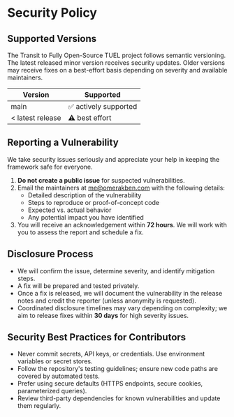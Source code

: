 # Security Policy

## Supported Versions

The Transit to Fully Open-Source TUEL project follows semantic versioning. The latest released minor version receives security updates. Older versions may receive fixes on a best-effort basis depending on severity and available maintainers.

| Version          | Supported            |
| ---------------- | -------------------- |
| main             | ✅ actively supported |
| < latest release | ⚠️ best effort        |

## Reporting a Vulnerability

We take security issues seriously and appreciate your help in keeping the framework safe for everyone.

1. **Do not create a public issue** for suspected vulnerabilities.
2. Email the maintainers at [me@omerakben.com](mailto:me@omerakben.com) with the following details:
   - Detailed description of the vulnerability
   - Steps to reproduce or proof-of-concept code
   - Expected vs. actual behavior
   - Any potential impact you have identified
3. You will receive an acknowledgement within **72 hours**. We will work with you to assess the report and schedule a fix.

## Disclosure Process

- We will confirm the issue, determine severity, and identify mitigation steps.
- A fix will be prepared and tested privately.
- Once a fix is released, we will document the vulnerability in the release notes and credit the reporter (unless anonymity is requested).
- Coordinated disclosure timelines may vary depending on complexity; we aim to release fixes within **30 days** for high severity issues.

## Security Best Practices for Contributors

- Never commit secrets, API keys, or credentials. Use environment variables or secret stores.
- Follow the repository's testing guidelines; ensure new code paths are covered by automated tests.
- Prefer using secure defaults (HTTPS endpoints, secure cookies, parameterized queries).
- Review third-party dependencies for known vulnerabilities and update them regularly.
